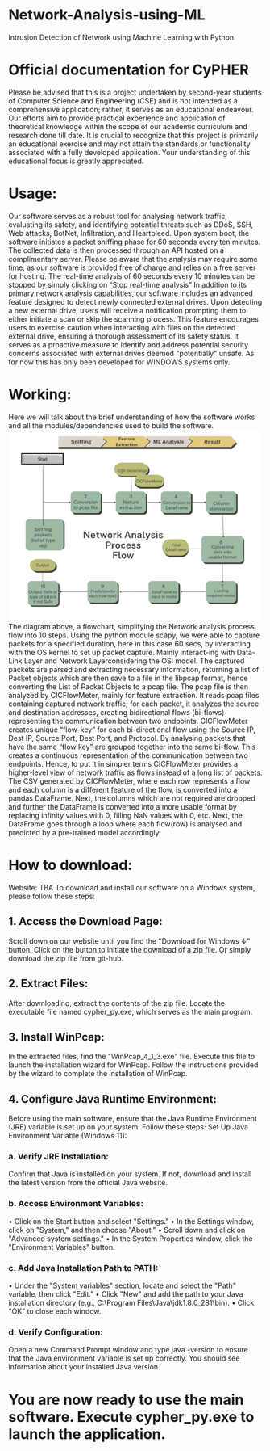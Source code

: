 # Network-Analysis-using-ML
Intrusion Detection of Network using Machine Learning with Python

# Official documentation for CyPHER

Please be advised that this is a project undertaken by second-year students of Computer Science and Engineering (CSE) and is not intended as a comprehensive application; rather, it serves as an educational endeavour. Our efforts aim to provide practical experience and application of theoretical knowledge within the scope of our academic curriculum and research done till date. It is crucial to recognize that this project is primarily an educational exercise and may not attain the standards or functionality associated with a fully developed application. Your understanding of this educational focus is greatly appreciated. 

# Usage:
Our software serves as a robust tool for analysing network traffic, evaluating its safety, and identifying potential threats such as DDoS, SSH, Web attacks, BotNet, Infiltration, and Heartbleed. Upon system boot, the software initiates a packet sniffing phase for 60 seconds every ten minutes. The collected data is then processed through an API hosted on a complimentary server.
Please be aware that the analysis may require some time, as our software is provided free of charge and relies on a free server for hosting.
The real-time analysis of 60 seconds every 10 minutes can be stopped by simply clicking on “Stop real-time analysis”
In addition to its primary network analysis capabilities, our software includes an advanced feature designed to detect newly connected external drives. Upon detecting a new external drive, users will receive a notification prompting them to either initiate a scan or skip the scanning process. This feature encourages users to exercise caution when interacting with files on the detected external drive, ensuring a thorough assessment of its safety status. It serves as a proactive measure to identify and address potential security concerns associated with external drives deemed "potentially" unsafe.
As for now this has only been developed for WINDOWS systems only.

# Working:
Here we will talk about the brief understanding of how the software works and all the modules/dependencies used to build the software. ![Flowchart for Network-Analysis Flow Procces](Flow_procces.png) 
The diagram above, a flowchart, simplifying the Network analysis process flow into 10 steps. 
Using the python module scapy, we were able to capture packets for a specified duration, here                                                                                                                      in this case 60 secs, by interacting with the OS kernel to set up packet capture. Mainly interact-ing with Data-Link Layer and Network Layerconsidering the OSI model. The captured packets are parsed and extracting necessary information, returning a list of Packet objects which are then save to a file in the libpcap format, hence converting the List of Packet Objects to a pcap file. The pcap file is then analyzed by CICFlowMeter, mainly for feature extraction. It reads pcap files containing captured network traffic; for each packet, it analyzes the source and destination addresses, creating bidirectional flows (bi-flows) representing the communication between two endpoints. 
CICFlowMeter creates unique “flow-key” for each bi-directional flow using the Source IP, Dest IP, Source Port, Dest Port, and Protocol. By analysing packets that have the same “flow key” are grouped together into the same bi-flow. This creates a continuous representation of the communication between two endpoints. Hence, to put it in simpler terms CICFlowMeter provides a higher-level view of network traffic as flows instead of a long list of packets. 
The CSV generated by CICFlowMeter, where each row represents a flow and each column is a different feature of the flow, is converted into a pandas DataFrame. Next, the columns which are not required are dropped and further the DataFrame is converted into a more usable format by replacing infinity values with 0, filling NaN values with 0, etc. 
Next, the DataFrame goes through a loop where each flow(row) is analysed and predicted by a pre-trained model accordingly 


# How to download:
Website: TBA
To download and install our software on a Windows system, please follow these steps:
## 1.	Access the Download Page:
Scroll down on our website until you find the "Download for Windows ↓" button. Click on the button to initiate the download of a zip file. Or simply download the zip file from git-hub.
## 2.	Extract Files:
After downloading, extract the contents of the zip file. Locate the executable file named cypher_py.exe, which serves as the main program.
## 3.	Install WinPcap:
In the extracted files, find the "WinPcap_4_1_3.exe" file. Execute this file to launch the installation wizard for WinPcap. Follow the instructions provided by the wizard to complete the installation of WinPcap.
## 4.	Configure Java Runtime Environment:
Before using the main software, ensure that the Java Runtime Environment (JRE) variable is set up on your system. Follow these steps:
Set Up Java Environment Variable (Windows 11):

### a.	Verify JRE Installation:
Confirm that Java is installed on your system. If not, download and install the latest version from the official Java website.

### b.	Access Environment Variables:
•	Click on the Start button and select "Settings."
•	In the Settings window, click on "System," and then choose "About."
•	Scroll down and click on "Advanced system settings."
•	In the System Properties window, click the "Environment Variables" button.

### c.	Add Java Installation Path to PATH:
•	Under the "System variables" section, locate and select the "Path" variable, then click "Edit."
•	Click "New" and add the path to your Java installation directory (e.g., C:\Program Files\Java\jdk1.8.0_281\bin).
•	Click "OK" to close each window.

### d.	Verify Configuration:
Open a new Command Prompt window and type java -version to ensure that the Java environment variable is set up correctly. You should see information about your installed Java version.

# You are now ready to use the main software. Execute cypher_py.exe to launch the application.                                                                            
